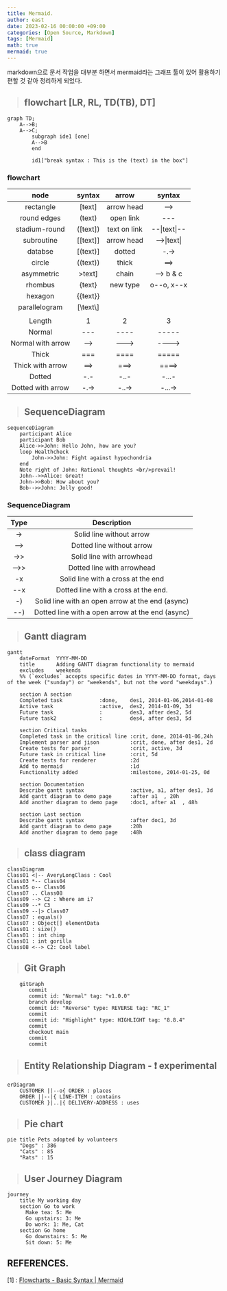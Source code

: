 ```yaml
---
title: Mermaid.
author: east
date: 2023-02-16 00:00:00 +09:00
categories: [Open Source, Markdown]
tags: [Mermaid]
math: true
mermaid: true
---
```


markdown으로 문서 작업을 대부분 하면서 mermaid라는 그래프 툴이 있어 활용하기 편할 것 같아 정리하게 되었다.

> ## flowchart [LR, RL, TD(TB), DT]

```mermaid
graph TD;
    A-->B;
    A-->C;
		subgraph ide1 [one]
		A-->B
		end
		
		id1["break syntax : This is the (text) in the box"]
```
### flowchart

| node | syntax | arrow | syntax |
| :-:| :-: | :-: | :-: |
| rectangle | [text] | arrow head  | --> |
| round edges | (text) | open link | --- |
| stadium-round | ([text]) | text on link  | --\|text\|-- |
| subroutine | [[text]] | arrow head | -->\|text\||
| databse | [(text)] | dotted | -.-> |
| circle | ((text)) | thick | ==> |
| asymmetric | >text] | chain | --> b & c|
| rhombus | {text} |new type |o--o, x--x |
| hexagon | {{text}} | | |
| parallelogram | [\text\\]| | |
|||||
| Length | 1 | 2 | 3 |
| Normal | --- | ---- | ----- | 
| Normal with arrow | --> | ---> | ----> | 
| Thick | === | ==== | ===== | 
| Thick with arrow | ==> | ===> | ====> | 
| Dotted | -.- | -..- | -...- | 
| Dotted with arrow | -.-> | -..-> | -...-> | 

> ## SequenceDiagram

```mermaid
sequenceDiagram
    participant Alice
    participant Bob
    Alice->>John: Hello John, how are you?
    loop Healthcheck
        John->>John: Fight against hypochondria
    end
    Note right of John: Rational thoughts <br/>prevail!
    John-->>Alice: Great!
    John->>Bob: How about you?
    Bob-->>John: Jolly good!
```
### SequenceDiagram
|Type	|Description|
| :-:| :-: |
|->	|Solid line without arrow|
|-->	|Dotted line without arrow|
|->>	|Solid line with arrowhead|
|-->>	|Dotted line with arrowhead|
|-x	|Solid line with a cross at the end|
|--x	|Dotted line with a cross at the end.|
|-)	|Solid line with an open arrow at the end (async)|
|--)	|Dotted line with a open arrow at the end (async)|

> ## Gantt diagram
```mermaid
gantt
    dateFormat  YYYY-MM-DD
    title       Adding GANTT diagram functionality to mermaid
    excludes    weekends
    %% (`excludes` accepts specific dates in YYYY-MM-DD format, days of the week ("sunday") or "weekends", but not the word "weekdays".)

    section A section
    Completed task            :done,    des1, 2014-01-06,2014-01-08
    Active task               :active,  des2, 2014-01-09, 3d
    Future task               :         des3, after des2, 5d
    Future task2              :         des4, after des3, 5d

    section Critical tasks
    Completed task in the critical line :crit, done, 2014-01-06,24h
    Implement parser and jison          :crit, done, after des1, 2d
    Create tests for parser             :crit, active, 3d
    Future task in critical line        :crit, 5d
    Create tests for renderer           :2d
    Add to mermaid                      :1d
    Functionality added                 :milestone, 2014-01-25, 0d

    section Documentation
    Describe gantt syntax               :active, a1, after des1, 3d
    Add gantt diagram to demo page      :after a1  , 20h
    Add another diagram to demo page    :doc1, after a1  , 48h

    section Last section
    Describe gantt syntax               :after doc1, 3d
    Add gantt diagram to demo page      :20h
    Add another diagram to demo page    :48h
```

> ## class diagram
```mermaid
classDiagram
Class01 <|-- AveryLongClass : Cool
Class03 *-- Class04
Class05 o-- Class06
Class07 .. Class08
Class09 --> C2 : Where am i?
Class09 --* C3
Class09 --|> Class07
Class07 : equals()
Class07 : Object[] elementData
Class01 : size()
Class01 : int chimp
Class01 : int gorilla
Class08 <--> C2: Cool label
```

> ## Git Graph
```mermaid
    gitGraph
       commit
       commit id: "Normal" tag: "v1.0.0"
       branch develop
       commit id: "Reverse" type: REVERSE tag: "RC_1"
       commit
       commit id: "Highlight" type: HIGHLIGHT tag: "8.8.4"
       commit
       checkout main
       commit
       commit
```

> ## Entity Relationship Diagram - ❗ experimental
```mermaid
erDiagram
    CUSTOMER ||--o{ ORDER : places
    ORDER ||--|{ LINE-ITEM : contains
    CUSTOMER }|..|{ DELIVERY-ADDRESS : uses
```

> ## Pie chart
```mermaid
pie title Pets adopted by volunteers
    "Dogs" : 386
    "Cats" : 85
    "Rats" : 15

```

> ## User Journey Diagram
```mermaid
journey
    title My working day
    section Go to work
      Make tea: 5: Me
      Go upstairs: 3: Me
      Do work: 1: Me, Cat
    section Go home
      Go downstairs: 5: Me
      Sit down: 5: Me
```

## REFERENCES.

[1] : [Flowcharts - Basic Syntax \| Mermaid](https://mermaid.js.org/intro/)